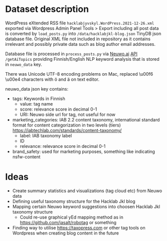 # Dataset description

WordPress eXtended RSS file `hacklabjyvskyl.WordPress.2021-12-26.xml` exported via Wordpress Admin Panel Tools > Export including all post data is converted by `load_posts.py` into `/data/hacklabjkl-blog.json` TinyDB json database file. Original XML file not included in repository as it contains irrelevant and possibly private data such as blog author email addresses.

Database file is processed in `process_posts.py` via [Neuwo.ai](https://neuwo.ai) [API](https://neuwo.ai/rest-api/) `/getAiTopics` providing Finnish/English NLP keyword analysis that is stored in `neuwo_data` key.

There was Unicode UTF-8 encoding problems on Mac, replaced \u00f6 \u00e4 characters with ö and ä on text editor.

neuwo_data json key contains:

- tags: Keywords in Finnish
    - value: tag name
    - score: relevance score in decimal 0-1
    - URI: Neuwo side url for tag, not useful for now
- marketing_categories: IAB 2.2 content taxonomy, international standard format for content categorization in two levels (tiers) https://iabtechlab.com/standards/content-taxonomy/
    - label: IAB taxonomy label
    - ID
    - relevance: relevance score in decimal 0-1
- brand_safety: used for marketing purposes, something like indicating nsfw-content

# Ideas

- Create summary statistics and visualizations (tag cloud etc) from Neuwo data
- Defining useful taxonomy structure for the Hacklab Jkl blog
- Mapping certain Neuwo keyword suggestions into choosen Hacklab Jkl taxonomy structure
  - Could re-use graphical yEd mapping method as in https://github.com/jasalt/robotag or something
- Finding way to utilise https://taxopress.com or other tag tools on Wordpress when creating blog content in the future